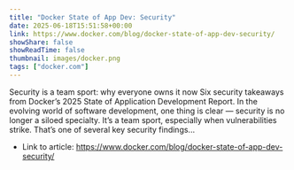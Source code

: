 ```yaml
---
title: "Docker State of App Dev: Security"
date: 2025-06-18T15:51:58+00:00
link: https://www.docker.com/blog/docker-state-of-app-dev-security/
showShare: false
showReadTime: false
thumbnail: images/docker.png
tags: ["docker.com"]
---
```

Security is a team sport: why everyone owns it now Six security takeaways from Docker’s 2025 State of Application Development Report. In the evolving world of software development, one thing is clear — security is no longer a siloed specialty. It’s a team sport, especially when vulnerabilities strike. That’s one of several key security findings...

- Link to article: https://www.docker.com/blog/docker-state-of-app-dev-security/